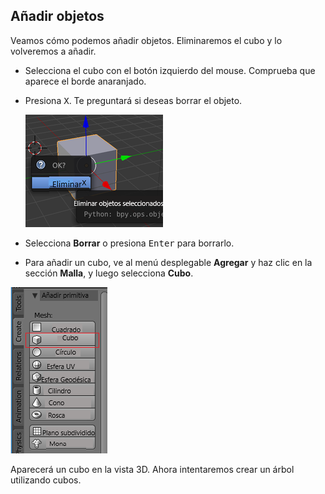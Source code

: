 ## Añadir objetos

Veamos cómo podemos añadir objetos. Eliminaremos el cubo y lo volveremos a añadir.

+ Selecciona el cubo con el botón izquierdo del mouse. Comprueba que aparece el borde anaranjado.

+ Presiona <kbd>X</kbd>. Te preguntará si deseas borrar el objeto.
    
    ![Borrar un objeto](images/delete-object.png)

+ Selecciona **Borrar** o presiona <kbd>Enter</kbd> para borrarlo.

+ Para añadir un cubo, ve al menú desplegable **Agregar** y haz clic en la sección **Malla**, y luego selecciona **Cubo**.

![Seleccionar cubo](images/select-cube.png)

Aparecerá un cubo en la vista 3D. Ahora intentaremos crear un árbol utilizando cubos.